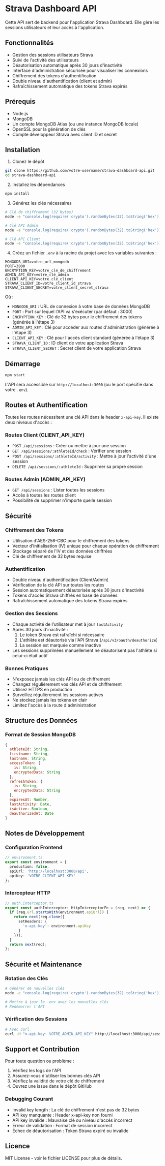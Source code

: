 # Strava Dashboard API

Cette API sert de backend pour l'application Strava Dashboard. Elle gère les sessions utilisateurs et leur accès à l'application.

## Fonctionnalités

- Gestion des sessions utilisateurs Strava
- Suivi de l'activité des utilisateurs
- Déautorisation automatique après 30 jours d'inactivité
- Interface d'administration sécurisée pour visualiser les connexions
- Chiffrement des tokens d'authentification
- Double niveau d'authentification (client et admin)
- Rafraîchissement automatique des tokens Strava expirés

## Prérequis

- Node.js
- MongoDB
- Un compte MongoDB Atlas (ou une instance MongoDB locale)
- OpenSSL pour la génération de clés
- Compte développeur Strava avec client ID et secret

## Installation

1. Clonez le dépôt
```bash
git clone https://github.com/votre-username/strava-dashboard-api.git
cd strava-dashboard-api
```

2. Installez les dépendances
```bash
npm install
```

3. Générez les clés nécessaires
```bash
# Clé de chiffrement (32 bytes)
node -e "console.log(require('crypto').randomBytes(32).toString('hex'))"

# Clé API Admin
node -e "console.log(require('crypto').randomBytes(32).toString('hex'))"

# Clé API Client
node -e "console.log(require('crypto').randomBytes(32).toString('hex'))"
```

4. Créez un fichier `.env` à la racine du projet avec les variables suivantes :
```env
MONGODB_URI=votre_url_mongodb
PORT=3000
ENCRYPTION_KEY=votre_clé_de_chiffrement
ADMIN_API_KEY=votre_clé_admin
CLIENT_API_KEY=votre_clé_client
STRAVA_CLIENT_ID=votre_client_id_strava
STRAVA_CLIENT_SECRET=votre_client_secret_strava
```

Où :
- `MONGODB_URI` : URL de connexion à votre base de données MongoDB
- `PORT` : Port sur lequel l'API va s'exécuter (par défaut : 3000)
- `ENCRYPTION_KEY` : Clé de 32 bytes pour le chiffrement des tokens (générée à l'étape 3)
- `ADMIN_API_KEY` : Clé pour accéder aux routes d'administration (générée à l'étape 3)
- `CLIENT_API_KEY` : Clé pour l'accès client standard (générée à l'étape 3)
- `STRAVA_CLIENT_ID` : ID client de votre application Strava
- `STRAVA_CLIENT_SECRET` : Secret client de votre application Strava

## Démarrage

```bash
npm start
```

L'API sera accessible sur `http://localhost:3000` (ou le port spécifié dans votre `.env`).

## Routes et Authentification

Toutes les routes nécessitent une clé API dans le header `x-api-key`. Il existe deux niveaux d'accès :

### Routes Client (CLIENT_API_KEY)
- `POST /api/sessions` : Créer ou mettre à jour une session
- `GET /api/sessions/:athleteId/check` : Vérifier une session
- `POST /api/sessions/:athleteId/activity` : Mettre à jour l'activité d'une session
- `DELETE /api/sessions/:athleteId` : Supprimer sa propre session

### Routes Admin (ADMIN_API_KEY)
- `GET /api/sessions` : Lister toutes les sessions
- Accès à toutes les routes client
- Possibilité de supprimer n'importe quelle session

## Sécurité

### Chiffrement des Tokens
- Utilisation d'AES-256-CBC pour le chiffrement des tokens
- Vecteur d'initialisation (IV) unique pour chaque opération de chiffrement
- Stockage séparé de l'IV et des données chiffrées
- Clé de chiffrement de 32 bytes requise

### Authentification
- Double niveau d'authentification (Client/Admin)
- Vérification de la clé API sur toutes les routes
- Session automatiquement déautorisée après 30 jours d'inactivité
- Tokens d'accès Strava chiffrés en base de données
- Rafraîchissement automatique des tokens Strava expirés

### Gestion des Sessions
- Chaque activité de l'utilisateur met à jour `lastActivity`
- Après 30 jours d'inactivité :
  1. Le token Strava est rafraîchi si nécessaire
  2. L'athlète est déautorisé via l'API Strava (`/api/v3/oauth/deauthorize`)
  3. La session est marquée comme inactive
- Les sessions supprimées manuellement ne déautorisent pas l'athlète si celui-ci était actif

### Bonnes Pratiques
- N'exposez jamais les clés API ou de chiffrement
- Changez régulièrement vos clés API et de chiffrement
- Utilisez HTTPS en production
- Surveillez régulièrement les sessions actives
- Ne stockez jamais les tokens en clair
- Limitez l'accès à la route d'administration

## Structure des Données

### Format de Session MongoDB
```javascript
{
  athleteId: String,
  firstname: String,
  lastname: String,
  accessToken: {
    iv: String,
    encryptedData: String
  },
  refreshToken: {
    iv: String,
    encryptedData: String
  },
  expiresAt: Number,
  lastActivity: Date,
  isActive: Boolean,
  deauthorizedAt: Date
}
```

## Notes de Développement

### Configuration Frontend
```typescript
// environment.ts
export const environment = {
  production: false,
  apiUrl: 'http://localhost:3000/api',
  apiKey: 'VOTRE_CLIENT_API_KEY'
};
```

### Intercepteur HTTP
```typescript
// auth.interceptor.ts
export const authInterceptor: HttpInterceptorFn = (req, next) => {
  if (req.url.startsWith(environment.apiUrl)) {
    return next(req.clone({
      setHeaders: {
        'x-api-key': environment.apiKey
      }
    }));
  }
  return next(req);
};
```

## Sécurité et Maintenance

### Rotation des Clés
```bash
# Générer de nouvelles clés
node -e "console.log(require('crypto').randomBytes(32).toString('hex'))"

# Mettre à jour le .env avec les nouvelles clés
# Redémarrer l'API
```

### Vérification des Sessions
```bash
# Avec curl
curl -H "x-api-key: VOTRE_ADMIN_API_KEY" http://localhost:3000/api/sessions
```

## Support et Contribution

Pour toute question ou problème :
1. Vérifiez les logs de l'API
2. Assurez-vous d'utiliser les bonnes clés API
3. Vérifiez la validité de votre clé de chiffrement
4. Ouvrez une issue dans le dépôt GitHub

### Debugging Courant
- Invalid key length : La clé de chiffrement n'est pas de 32 bytes
- API key manquante : Header x-api-key non fourni
- API key invalide : Mauvaise clé ou niveau d'accès incorrect
- Erreur de validation : Format de session incorrect
- Échec de déautorisation : Token Strava expiré ou invalide

## Licence

MIT License - voir le fichier LICENSE pour plus de détails.
